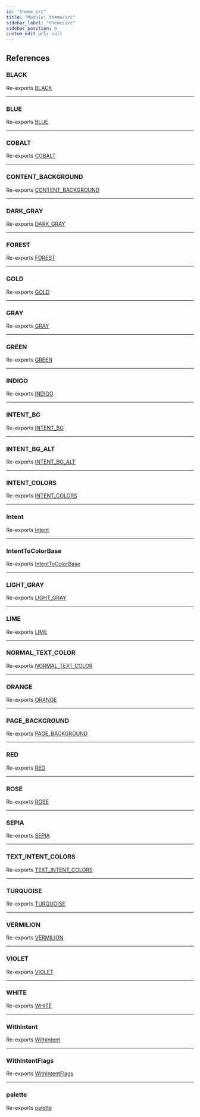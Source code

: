 ```yaml
---
id: "theme_src"
title: "Module: theme/src"
sidebar_label: "theme/src"
sidebar_position: 0
custom_edit_url: null
---
```


## References

### BLACK

Re-exports [BLACK](theme_src_colors.md#black)

___

### BLUE

Re-exports [BLUE](theme_src_colors.md#blue)

___

### COBALT

Re-exports [COBALT](theme_src_colors.md#cobalt)

___

### CONTENT\_BACKGROUND

Re-exports [CONTENT_BACKGROUND](theme_src_colors.md#content_background)

___

### DARK\_GRAY

Re-exports [DARK_GRAY](theme_src_colors.md#dark_gray)

___

### FOREST

Re-exports [FOREST](theme_src_colors.md#forest)

___

### GOLD

Re-exports [GOLD](theme_src_colors.md#gold)

___

### GRAY

Re-exports [GRAY](theme_src_colors.md#gray)

___

### GREEN

Re-exports [GREEN](theme_src_colors.md#green)

___

### INDIGO

Re-exports [INDIGO](theme_src_colors.md#indigo)

___

### INTENT\_BG

Re-exports [INTENT_BG](theme_src_colors.md#intent_bg)

___

### INTENT\_BG\_ALT

Re-exports [INTENT_BG_ALT](theme_src_colors.md#intent_bg_alt)

___

### INTENT\_COLORS

Re-exports [INTENT_COLORS](theme_src_colors.md#intent_colors)

___

### Intent

Re-exports [Intent](theme_src_colors.md#intent-1)

___

### IntentToColorBase

Re-exports [IntentToColorBase](theme_src_colors.md#intenttocolorbase)

___

### LIGHT\_GRAY

Re-exports [LIGHT_GRAY](theme_src_colors.md#light_gray)

___

### LIME

Re-exports [LIME](theme_src_colors.md#lime)

___

### NORMAL\_TEXT\_COLOR

Re-exports [NORMAL_TEXT_COLOR](theme_src_colors.md#normal_text_color)

___

### ORANGE

Re-exports [ORANGE](theme_src_colors.md#orange)

___

### PAGE\_BACKGROUND

Re-exports [PAGE_BACKGROUND](theme_src_colors.md#page_background)

___

### RED

Re-exports [RED](theme_src_colors.md#red)

___

### ROSE

Re-exports [ROSE](theme_src_colors.md#rose)

___

### SEPIA

Re-exports [SEPIA](theme_src_colors.md#sepia)

___

### TEXT\_INTENT\_COLORS

Re-exports [TEXT_INTENT_COLORS](theme_src_colors.md#text_intent_colors)

___

### TURQUOISE

Re-exports [TURQUOISE](theme_src_colors.md#turquoise)

___

### VERMILION

Re-exports [VERMILION](theme_src_colors.md#vermilion)

___

### VIOLET

Re-exports [VIOLET](theme_src_colors.md#violet)

___

### WHITE

Re-exports [WHITE](theme_src_colors.md#white)

___

### WithIntent

Re-exports [WithIntent](../interfaces/theme_src_colors.WithIntent.md)

___

### WithIntentFlags

Re-exports [WithIntentFlags](../interfaces/theme_src_colors.WithIntentFlags.md)

___

### palette

Re-exports [palette](theme_src_colors.md#palette)
